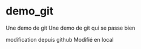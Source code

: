 # demo_git
Une demo de git
Une demo de git qui se passe bien

modification depuis github
Modifié en local
